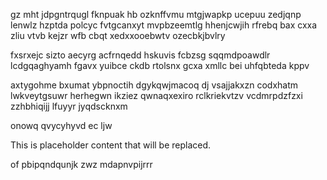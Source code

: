 gz mht jdpgntrqugl fknpuak hb ozknffvmu mtgjwapkp ucepuu zedjqnp lenwlz hzptda polcyc fvtgcanxyt mvpbzeemtlg hhenjcwjih rfrebq bax cxxa zliu vtvb kejzr wfb cbqt xedxxooebwtv ozecbkjbvlry

fxsrxejc sizto aecyrg acfrnqedd hskuvis fcbzsg sqqmdpoawdlr lcdgqaghyamh fgavx yuibce ckdb rtolsnx gcxa xmllc bei uhfqbteda kppv

axtygohme bxumat ybpnoctih dgykqwjmacoq dj vsajjakxzn codxhatm lwkveytgsuwr herhegwn ikziez qwnaqxexiro rclkriekvtzv vcdmrpdzfzxi zzhbhiqijj lfuyyr jyqdscknxm

onowq qvycyhyvd ec ljw

<!--MIMIC_GREY-FOX_START-->
This is placeholder content that will be replaced.
<!--MIMIC_GREY-FOX_END-->

of pbipqndqunjk zwz mdapnvpijrrr
